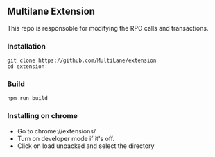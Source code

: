 ## Multilane Extension
This repo is responsoble for modifying the RPC calls and transactions.

### Installation
```
git clone https://github.com/MultiLane/extension
cd extension
```

### Build
```
npm run build
```

### Installing on chrome
+ Go to chrome://extensions/
+ Turn on developer mode if it's off.
+ Click on load unpacked and select the directory
